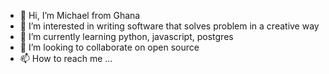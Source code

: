 - 👋 Hi, I’m Michael from Ghana
- 👀 I’m interested in writing software that solves problem in a creative way
- 🌱 I’m currently learning python, javascript, postgres
- 💞️ I’m looking to collaborate on open source
- 📫 How to reach me ...

<!---
kashes2016/kashes2016 is a ✨ special ✨ repository because its `README.md` (this file) appears on your GitHub profile.
You can click the Preview link to take a look at your changes.
--->
